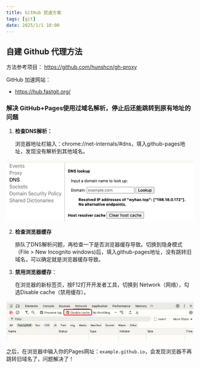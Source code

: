 ```yaml
---
title: GitHub 提速方案
tags: [git]
date: 2025/1/1 10:00
---
```




## 自建 Github 代理方法

方法参考项目： https://github.com/hunshcn/gh-proxy

GitHub 加速网站：

* https://hub.fastgit.org/



### 解决 GitHub+Pages使用过域名解析，停止后还能跳转到原有地址的问题

1. **检查DNS解析：**

   浏览器地址栏输入：chrome://net-internals/#dns，填入github-pages地址，发现没有解析到其他域名。

![image-20250801111320713](../../assets/chrome-net-internal-dns.png)



2. **检查浏览器缓存**

   排队了DNS解析问题，再检查一下是否浏览器缓存导致。切换到隐身模式（File > New Incognito windows)后，填入github-pages地址，没有跳转旧域名，可以确定就是浏览器缓存导致。

3. **禁用浏览器缓存**：

   在浏览器的新标签页，按F12打开开发者工具，切换到 Network（网络），勾选Disable cache（禁用缓存）。

![image-20250801113344357](../../assets/github-pages-fix-forward-trouble.png)

​	之后，在浏览器中输入你的Pages网址：`example.github.io`，会发现浏览器不再跳转旧域名了，问题解决了！



